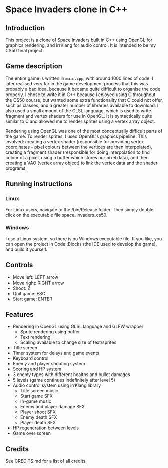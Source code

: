 # Space Invaders clone in C++

## Introduction
This project is a clone of Space Invaders built in C++ using OpenGL for graphics rendering, and irrKlang for audio control. It is intended to be my CS50 final project. 

## Game description
The entire game is written in `main.cpp`, with around 1000 lines of code. I later realised very far in the game development process that this was probably a bad idea, because it became quite difficult to organise the code properly. I chose to write it in C++ because I enjoyed using C throughout the CS50 course, but wanted some extra functionality that C could not offer, such as classes, and a greater number of libraries available to download. I also used a small amount of the GLSL language, which is used to write fragment and vertex shaders for use in OpenGL. It is syntactically quite similar to C and allowed me to render sprites using a vertex array object.

Rendering using OpenGL was one of the most conceptually difficult parts of the game. To render sprites, I used OpenGL's graphics pipeline. This involved: creating a vertex shader (responsible for providing vertex coordinates - pixel colours between the vertices are then interpolated), creating a fragment shader (responsible for doing interpolation to find colour of a pixel, using a buffer which stores our pixel data), and then creating a VAO (vertex array object) to link the vertex data and the shader programs.

## Running instructions
### Linux
For Linux users, navigate to the /bin/Release folder. Then simply double click on the executable file space_invaders_cs50.
### Windows
I use a Linux system, so there is no Windows executable file. If you like, you can open the project in Code::Blocks (the IDE used to develop the game), and build it yourself.

## Controls
- Move left: LEFT arrow
- Move right: RIGHT arrow
- Shoot: Z
- Quit game: ESC
- Start game: ENTER

## Features
- Rendering in OpenGL using GLSL language and GLFW wrapper
    - Sprite rendering using buffer
    - Text rendering
    - Scaling available to change size of text/sprites
- Title screen
- Timer system for delays and game events
- Keyboard control
- Enemy and player shooting system
- Scoring and HP system
- 3 enemy types with different healths and bullet damages
- 5 levels (game continues indefinitely after level 5)
- Audio control system using irrKlang library
    - Title screen music
    - Start game SFX
    - In-game music
    - Enemy and player damage SFX
    - Player shoot SFX
    - Enemy death SFX
    - Player death SFX
- HP regeneration between levels
- Game over screen

## Credits
See CREDITS.md for a list of all credits.
  




